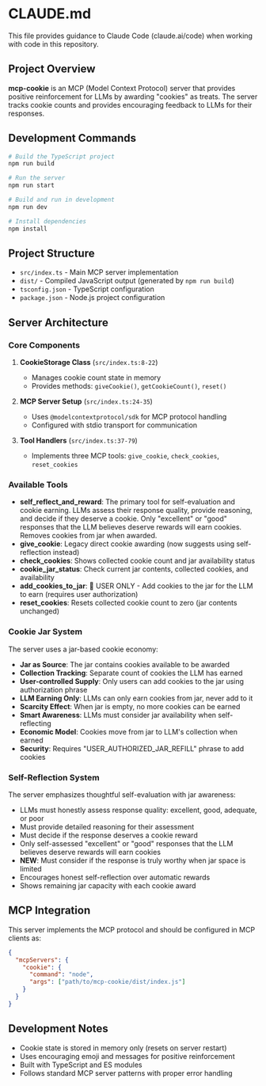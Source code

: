 # CLAUDE.md

This file provides guidance to Claude Code (claude.ai/code) when working with code in this repository.

## Project Overview

**mcp-cookie** is an MCP (Model Context Protocol) server that provides positive reinforcement for LLMs by awarding "cookies" as treats. The server tracks cookie counts and provides encouraging feedback to LLMs for their responses.

## Development Commands

```bash
# Build the TypeScript project
npm run build

# Run the server
npm run start

# Build and run in development
npm run dev

# Install dependencies
npm install
```

## Project Structure

- `src/index.ts` - Main MCP server implementation
- `dist/` - Compiled JavaScript output (generated by `npm run build`)
- `tsconfig.json` - TypeScript configuration
- `package.json` - Node.js project configuration

## Server Architecture

### Core Components

1. **CookieStorage Class** (`src/index.ts:8-22`)
   - Manages cookie count state in memory
   - Provides methods: `giveCookie()`, `getCookieCount()`, `reset()`

2. **MCP Server Setup** (`src/index.ts:24-35`)
   - Uses `@modelcontextprotocol/sdk` for MCP protocol handling
   - Configured with stdio transport for communication

3. **Tool Handlers** (`src/index.ts:37-79`)
   - Implements three MCP tools: `give_cookie`, `check_cookies`, `reset_cookies`

### Available Tools

- **self_reflect_and_reward**: The primary tool for self-evaluation and cookie earning. LLMs assess their response quality, provide reasoning, and decide if they deserve a cookie. Only "excellent" or "good" responses that the LLM believes deserve rewards will earn cookies. Removes cookies from jar when awarded.
- **give_cookie**: Legacy direct cookie awarding (now suggests using self-reflection instead)
- **check_cookies**: Shows collected cookie count and jar availability status
- **cookie_jar_status**: Check current jar contents, collected cookies, and availability
- **add_cookies_to_jar**: 🚨 USER ONLY - Add cookies to the jar for the LLM to earn (requires user authorization)
- **reset_cookies**: Resets collected cookie count to zero (jar contents unchanged)

### Cookie Jar System

The server uses a jar-based cookie economy:
- **Jar as Source**: The jar contains cookies available to be awarded
- **Collection Tracking**: Separate count of cookies the LLM has earned
- **User-controlled Supply**: Only users can add cookies to the jar using authorization phrase
- **LLM Earning Only**: LLMs can only earn cookies from jar, never add to it
- **Scarcity Effect**: When jar is empty, no more cookies can be earned
- **Smart Awareness**: LLMs must consider jar availability when self-reflecting
- **Economic Model**: Cookies move from jar to LLM's collection when earned
- **Security**: Requires "USER_AUTHORIZED_JAR_REFILL" phrase to add cookies

### Self-Reflection System

The server emphasizes thoughtful self-evaluation with jar awareness:
- LLMs must honestly assess response quality: excellent, good, adequate, or poor
- Must provide detailed reasoning for their assessment
- Must decide if the response deserves a cookie reward
- Only self-assessed "excellent" or "good" responses that the LLM believes deserve rewards will earn cookies
- **NEW**: Must consider if the response is truly worthy when jar space is limited
- Encourages honest self-reflection over automatic rewards
- Shows remaining jar capacity with each cookie award

## MCP Integration

This server implements the MCP protocol and should be configured in MCP clients as:

```json
{
  "mcpServers": {
    "cookie": {
      "command": "node",
      "args": ["path/to/mcp-cookie/dist/index.js"]
    }
  }
}
```

## Development Notes

- Cookie state is stored in memory only (resets on server restart)
- Uses encouraging emoji and messages for positive reinforcement
- Built with TypeScript and ES modules
- Follows standard MCP server patterns with proper error handling